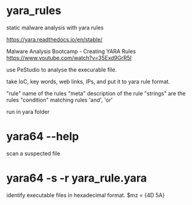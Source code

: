 # yara_rules
static malware analysis with yara rules

https://yara.readthedocs.io/en/stable/

Malware Analysis Bootcamp - Creating YARA Rules
https://www.youtube.com/watch?v=35Exd9GrR5I


use PeStudio to analyse the execurable file. 

take IoC, key words, web links, IPs, and put it to yara rule format. 

"rule" name of the rules
"meta" description of the rule
"strings" are the rules
"condition" matching rules 'and', 'or'

run in yara folder
# yara64 --help

scan a suspected file
# yara64 -s -r yara_rule.yara <malware fle path and name>


identify executable files in hexadecimal format.
$mz = {4D 5A}
